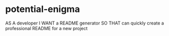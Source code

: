 # potential-enigma
AS A developer I WANT a README generator SO THAT can quickly create a professional README for a new project
